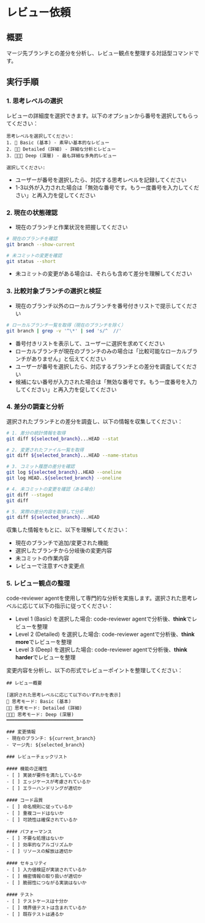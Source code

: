 # レビュー依頼

## 概要

マージ先ブランチとの差分を分析し、レビュー観点を整理する対話型コマンドです。

## 実行手順

### 1. 思考レベルの選択

レビューの詳細度を選択できます。以下のオプションから番号を選択してもらってください：

```text
思考レベルを選択してください：
1. 🧠 Basic (基本) - 素早い基本的なレビュー
2. 🧠🧠 Detailed (詳細) - 詳細な分析とレビュー
3. 🧠🧠🧠 Deep (深層) - 最も詳細な多角的レビュー

選択してください:
```

- ユーザーが番号を選択したら、対応する思考レベルを記録してください
- 1-3以外が入力された場合は「無効な番号です。もう一度番号を入力してください」と再入力を促してください

### 2. 現在の状態確認

- 現在のブランチと作業状況を把握してください

```bash
# 現在のブランチを確認
git branch --show-current

# 未コミットの変更を確認
git status --short
```

- 未コミットの変更がある場合は、それらも含めて差分を理解してください

### 3. 比較対象ブランチの選択と検証

- 現在のブランチ以外のローカルブランチを番号付きリストで提示してください

```bash
# ローカルブランチ一覧を取得（現在のブランチを除く）
git branch | grep -v '^\*' | sed 's/^  //'
```

- 番号付きリストを表示して、ユーザーに選択を求めてください
- ローカルブランチが現在のブランチのみの場合は「比較可能なローカルブランチがありません」と伝えてください
- ユーザーが番号を選択したら、対応するブランチとの差分を調査してください
- 候補にない番号が入力された場合は「無効な番号です。もう一度番号を入力してください」と再入力を促してください

### 4. 差分の調査と分析

選択されたブランチとの差分を調査し、以下の情報を収集してください：

```bash
# 1. 差分の統計情報を取得
git diff ${selected_branch}...HEAD --stat

# 2. 変更されたファイル一覧を取得
git diff ${selected_branch}...HEAD --name-status

# 3. コミット履歴の差分を確認
git log ${selected_branch}..HEAD --oneline
git log HEAD..${selected_branch} --oneline

# 4. 未コミットの変更を確認（ある場合）
git diff --staged
git diff

# 5. 実際の差分内容を取得して分析
git diff ${selected_branch}...HEAD
```

収集した情報をもとに、以下を理解してください：

- 現在のブランチで追加/変更された機能
- 選択したブランチから分岐後の変更内容
- 未コミットの作業内容
- レビューで注意すべき変更点

### 5. レビュー観点の整理

code-reviewer agentを使用して専門的な分析を実施します。選択された思考レベルに応じて以下の指示に従ってください：

- Level 1 (Basic) を選択した場合: code-reviewer agentで分析後、**think**でレビューを整理
- Level 2 (Detailed) を選択した場合: code-reviewer agentで分析後、**think more**でレビューを整理
- Level 3 (Deep) を選択した場合: code-reviewer agentで分析後、**think harder**でレビューを整理

変更内容を分析し、以下の形式でレビューポイントを整理してください：

```text
## レビュー概要

[選択された思考レベルに応じて以下のいずれかを表示]
🧠 思考モード: Basic (基本)
🧠🧠 思考モード: Detailed (詳細)
🧠🧠🧠 思考モード: Deep (深層)
━━━━━━━━━━━━━━━━━━━━━━━━━━━━

### 変更情報
- 現在のブランチ: ${current_branch}
- マージ先: ${selected_branch}

### レビューチェックリスト

#### 機能の正確性
- [ ] 実装が要件を満たしているか
- [ ] エッジケースが考慮されているか
- [ ] エラーハンドリングが適切か

#### コード品質
- [ ] 命名規則に従っているか
- [ ] 重複コードはないか
- [ ] 可読性は確保されているか

#### パフォーマンス
- [ ] 不要な処理はないか
- [ ] 効率的なアルゴリズムか
- [ ] リソースの解放は適切か

#### セキュリティ
- [ ] 入力値検証が実装されているか
- [ ] 機密情報の取り扱いが適切か
- [ ] 脆弱性につながる実装はないか

#### テスト
- [ ] テストケースは十分か
- [ ] 境界値テストは含まれているか
- [ ] 既存テストは通るか
```
